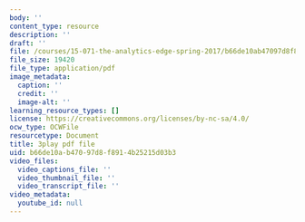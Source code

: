 ```yaml
---
body: ''
content_type: resource
description: ''
draft: ''
file: /courses/15-071-the-analytics-edge-spring-2017/b66de10ab47097d8f8914b25215d03b3_cT3KA-QLEI0.pdf
file_size: 19420
file_type: application/pdf
image_metadata:
  caption: ''
  credit: ''
  image-alt: ''
learning_resource_types: []
license: https://creativecommons.org/licenses/by-nc-sa/4.0/
ocw_type: OCWFile
resourcetype: Document
title: 3play pdf file
uid: b66de10a-b470-97d8-f891-4b25215d03b3
video_files:
  video_captions_file: ''
  video_thumbnail_file: ''
  video_transcript_file: ''
video_metadata:
  youtube_id: null
---
```

